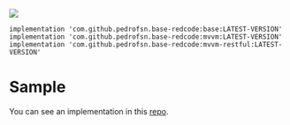 [![](https://www.jitpack.io/v/pedrofsn/base-redcode.svg)](https://www.jitpack.io/#pedrofsn/base-redcode)

```
implementation 'com.github.pedrofsn.base-redcode:base:LATEST-VERSION'
implementation 'com.github.pedrofsn.base-redcode:mvvm:LATEST-VERSION'
implementation 'com.github.pedrofsn.base-redcode:mvvm-restful:LATEST-VERSION'
```

# Sample
You can see an implementation in this [repo](https://github.com/pedrofsn/Events).
